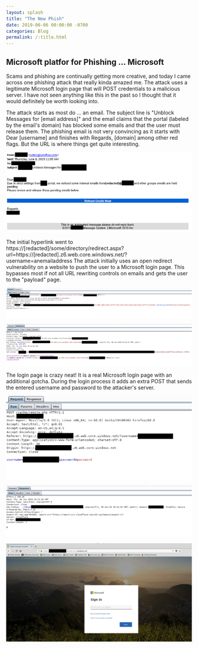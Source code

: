 ```yaml
---
layout: splash
title: "The New Phish"
date: 2019-06-06 00:00:00 -0700
categories: Blog
permalink: /:title.html
---
```

## Microsoft platfor for Phishing ... Microsoft

Scams and phishing are continually getting more creative, and today I came across one phishing attack that really kinda amazed me.  The attack uses a legitimate Microsoft login page that will POST credentials to a malicious server.  I have not seen anything like this in the past so I thought that it would definitely be worth looking into.

The attack starts as most do ... an email.  The subject line is "Unblock Messages for [email address]" and the email claims that the portal (labeled by the email's domain) has blocked some emails and that the user must release them.  The phishing email is not very convincing as it starts with Dear [username] and finishes with Regards, [domain] among other red flags.  But the URL is where things get quite interesting.

![alt text](/assets/images/phish/phish-01.PNG "phish-01")

The initial hyperlink went to https://[redacted]/some/directory/redirect.aspx?url=https://[redacted].z6.web.core.windows.net/?username=anemailaddress  The attack initially uses an open redirect vulnerability on a website to push the user to a Microsoft login page.  This bypasses most if not all URL rewriting controls on emails and gets the user to the "payload" page.

![alt text](/assets/images/phish/phish-02.PNG "phish-02")

![alt text](/assets/images/phish/phish-03.PNG "phish-03")

The login page is crazy neat!  It is a real Microsoft login page with an additional gotcha.  During the login process it adds an extra POST that sends the entered username and password to the attacker's server.  

![alt text](/assets/images/phish/phish-04.PNG "phish-04")

![alt text](/assets/images/phish/phish-05.PNG "phish-05")

![alt text](/assets/images/phish/phish-06.PNG "phish-06")
